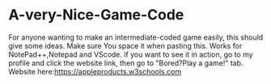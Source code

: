 # A-very-Nice-Game-Code
For anyone wanting to make an intermediate-coded game easily, this should give some ideas.
Make sure You space it when pasting this. Works for NotePad++,Notepad and VScode.
if you want to see it in action, go to my profile and click the website link, then go to "Bored?Play a game!" tab.
Website here:https://appleproducts.w3schools.com
